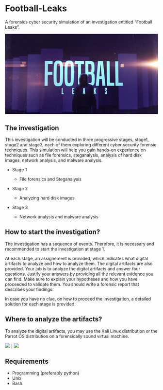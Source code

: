 # Football-Leaks

A forensics cyber security simulation of an investigation entitled “Football Leaks”.

<img src="football-leaks.jpg">

## The investigation

This investigation will be conducted in three progressive stages, stage1, stage2 and stage3, each of them exploring different cyber security forensic techniques.
This simulation will help you gain hands-on experience on techniques such as file forensics, steganalysis, analysis of hard disk images, network analysis, and malware analysis.

- Stage 1 

  - File forensics and Steganalysis
 
- Stage 2

  - Analyzing hard disk images
  
- Stage 3

  - Network analysis and malware analysis


## How to start the investigation?

The investigation has a sequence of events. Therefore, it is necessary and recommended to start the investigation at stage 1.

At each stage, an assignement is provided, which indicates what digital artifacts to analyze and how to analyze them. The digital artifacts are also provided.
Your job is to analyze the digital artifacts and answer four questions. Justify your answers by providing all the relevant evidence you can find. Make sure to explain your hypotheses and how you have proceeded to validate them. You should write a forensic report that describes your findings.

In case you have no clue, on how to proceed the investigation, a detailed solution for each stage is provided.


## Where to analyze the artifacts?

To analyze the digital artifacts, you may use the Kali Linux distribution or the Parrot OS distribution on a forensically sound virtual machine.

<img src="kali.jpg"> | <img src="parrot.jpg">

## Requirements

- Programming (preferably python)
- Unix
- Bash 

